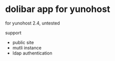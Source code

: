 dolibar app for yunohost
==============================

for yunohost 2.4, untested

support
- public site
- mutli instance
- ldap authentication
